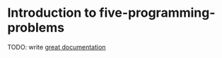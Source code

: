 # Introduction to five-programming-problems

TODO: write [great documentation](http://jacobian.org/writing/what-to-write/)
